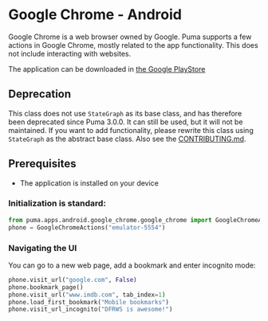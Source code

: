 # Google Chrome - Android

Google Chrome is a web browser owned by Google.
Puma supports a few actions in Google Chrome, mostly related to the app functionality.
This does not include interacting with websites.

The application can be downloaded in [the Google PlayStore](https://play.google.com/store/apps/details?id=com.android.chrome)

## Deprecation

This class does not use `StateGraph` as its base class, and has therefore been deprecated since Puma 3.0.0. It can still
be used, but it will not be maintained. If you want to add functionality, please rewrite this class using `StateGraph`
as the abstract base class. Also see the [CONTRIBUTING.md](../../../../CONTRIBUTING.md).

## Prerequisites
- The application is installed on your device

### Initialization is standard:

```python
from puma.apps.android.google_chrome.google_chrome import GoogleChromeActions
phone = GoogleChromeActions("emulator-5554")
```

### Navigating the UI

You can go to a new web page, add a bookmark and enter incognito mode:

```python
phone.visit_url("google.com", False)
phone.bookmark_page()
phone.visit_url("www.imdb.com", tab_index=1)
phone.load_first_bookmark("Mobile bookmarks")
phone.visit_url_incognito("DFRWS is awesome!")
```
